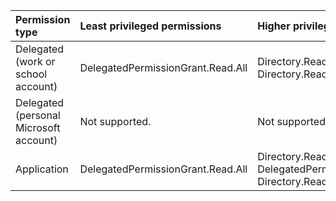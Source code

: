 |Permission type|Least privileged permissions|Higher privileged permissions|
|:---|:---|:---|
|Delegated (work or school account)|DelegatedPermissionGrant.Read.All|Directory.Read.All, Directory.ReadWrite.All|
|Delegated (personal Microsoft account)|Not supported.|Not supported.|
|Application|DelegatedPermissionGrant.Read.All|Directory.Read.All, DelegatedPermissionGrant.ReadWrite.All, Directory.ReadWrite.All|